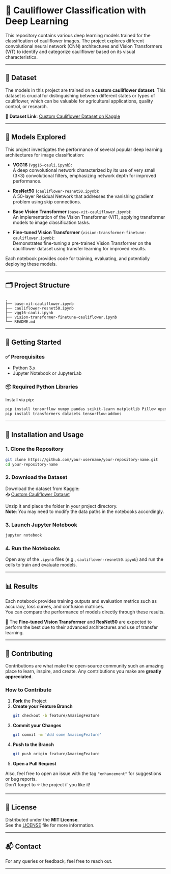 # 🥦 Cauliflower Classification with Deep Learning

This repository contains various deep learning models trained for the classification of cauliflower images. The project explores different convolutional neural network (CNN) architectures and Vision Transformers (ViT) to identify and categorize cauliflower based on its visual characteristics.

---

## 📁 Dataset

The models in this project are trained on a **custom cauliflower dataset**. This dataset is crucial for distinguishing between different states or types of cauliflower, which can be valuable for agricultural applications, quality control, or research.

📎 **Dataset Link**: [Custom Cauliflower Dataset on Kaggle](https://www.kaggle.com/datasets/paramjayeshkansagra/custom-cauliflower-dataset)

---

## 🧠 Models Explored

This project investigates the performance of several popular deep learning architectures for image classification:

- **VGG16** (`vgg16-cauli.ipynb`):  
  A deep convolutional network characterized by its use of very small (3×3) convolutional filters, emphasizing network depth for improved performance.

- **ResNet50** (`cauliflower-resnet50.ipynb`):  
  A 50-layer Residual Network that addresses the vanishing gradient problem using skip connections.

- **Base Vision Transformer** (`base-vit-cauliflower.ipynb`):  
  An implementation of the Vision Transformer (ViT), applying transformer models to image classification tasks.

- **Fine-tuned Vision Transformer** (`vision-transformer-finetune-cauliflower.ipynb`):  
  Demonstrates fine-tuning a pre-trained Vision Transformer on the cauliflower dataset using transfer learning for improved results.

Each notebook provides code for training, evaluating, and potentially deploying these models.

---

## 🗂️ Project Structure

```
.
├── base-vit-cauliflower.ipynb
├── cauliflower-resnet50.ipynb
├── vgg16-cauli.ipynb
├── vision-transformer-finetune-cauliflower.ipynb
└── README.md
```

---

## 🚀 Getting Started

### ✅ Prerequisites

- Python 3.x
- Jupyter Notebook or JupyterLab

### 📦 Required Python Libraries

Install via pip:

```bash
pip install tensorflow numpy pandas scikit-learn matplotlib Pillow opencv-python
pip install transformers datasets tensorflow-addons
```

---

## 🔧 Installation and Usage

### 1. Clone the Repository

```bash
git clone https://github.com/your-username/your-repository-name.git
cd your-repository-name
```

### 2. Download the Dataset

Download the dataset from Kaggle:  
📥 [Custom Cauliflower Dataset](https://www.kaggle.com/datasets/paramjayeshkansagra/custom-cauliflower-dataset)

Unzip it and place the folder in your project directory.  
**Note**: You may need to modify the data paths in the notebooks accordingly.

### 3. Launch Jupyter Notebook

```bash
jupyter notebook
```

### 4. Run the Notebooks

Open any of the `.ipynb` files (e.g., `cauliflower-resnet50.ipynb`) and run the cells to train and evaluate models.

---

## 📊 Results

Each notebook provides training outputs and evaluation metrics such as accuracy, loss curves, and confusion matrices.  
You can compare the performance of models directly through these results.

📌 The **Fine-tuned Vision Transformer** and **ResNet50** are expected to perform the best due to their advanced architectures and use of transfer learning.

---

## 🤝 Contributing

Contributions are what make the open-source community such an amazing place to learn, inspire, and create. Any contributions you make are **greatly appreciated**.

### How to Contribute

1. **Fork** the Project  
2. **Create your Feature Branch**  
   ```bash
   git checkout -b feature/AmazingFeature
   ```
3. **Commit your Changes**  
   ```bash
   git commit -m 'Add some AmazingFeature'
   ```
4. **Push to the Branch**  
   ```bash
   git push origin feature/AmazingFeature
   ```
5. **Open a Pull Request**

Also, feel free to open an issue with the tag `"enhancement"` for suggestions or bug reports.  
Don’t forget to ⭐ the project if you like it!

---

## 📜 License

Distributed under the **MIT License**.  
See the [LICENSE](LICENSE) file for more information.

---

## 📬 Contact

For any queries or feedback, feel free to reach out.

---
